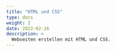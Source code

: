 ```yaml
---
title: "HTML und CSS"
type: docs
weight: 2
date: 2022-02-16
description: >
  Webseiten erstellen mit HTML und CSS.
---
```

